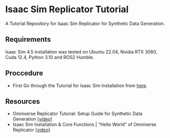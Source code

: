 # Isaac Sim Replicator Tutorial
A Tutorial Repository for Isaac Sim Replicator for Synthetic Data Generation.

## Requirements
Isaac Sim 4.5 installation was tested on Ubuntu 22.04, Nvidia RTX 3060, Cuda 12.4, Python 3.10 and ROS2 Humble.

## Proccedure
- First Go through the Tutorial for Isaac Sim Installation from [here](https://github.com/ArghyaChatterjee/Isaac-Sim-Tutorial).

## Resources
- Omniverse Replicator Tutorial: Setup Guide for Synthetic Data Generation [[video]](https://www.youtube.com/watch?v=_a55hAAF27I)
- Isaac Sim Installation & Core Functions | "Hello World" of Omniverse Replicator [[video]](https://www.youtube.com/watch?v=_kzW6yBno6Q)
